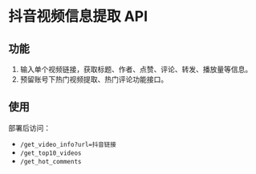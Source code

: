 # 抖音视频信息提取 API

## 功能

1. 输入单个视频链接，获取标题、作者、点赞、评论、转发、播放量等信息。
2. 预留账号下热门视频提取、热门评论功能接口。

## 使用

部署后访问：

- `/get_video_info?url=抖音链接`
- `/get_top10_videos`
- `/get_hot_comments`